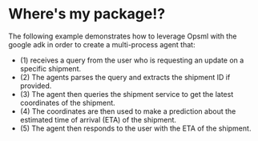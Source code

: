 # Where's my package!?

The following example demonstrates how to leverage Opsml with the google adk in order to create a multi-process agent that:

- (1) receives a query from the user who is requesting an update on a specific shipment.
- (2) The agents parses the query and extracts the shipment ID if provided.
- (3) The agent then queries the shipment service to get the latest coordinates of the shipment.
- (4) The coordinates are then used to make a prediction about the estimated time of arrival (ETA) of the shipment.
- (5) The agent then responds to the user with the ETA of the shipment.